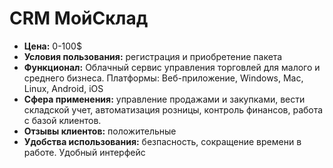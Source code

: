 # CRM МойСклад
- **Цена:** 0-100$
- **Условия пользования:** регистрация и приобретение пакета
- **Функционал:** Облачный сервис управления торговлей для малого и среднего бизнеса. Платформы: Веб-приложение, Windows, Mac, Linux, Android, iOS
- **Сфера применения:** управление продажами и закупками, вести складской учет, автоматизация розницы, контроль финансов, работа с базой клиентов.
- **Отзывы клиентов:** положительные
- **Удобства использования:** безпасность, сокращение времени в работе. Удобный интерфейc
